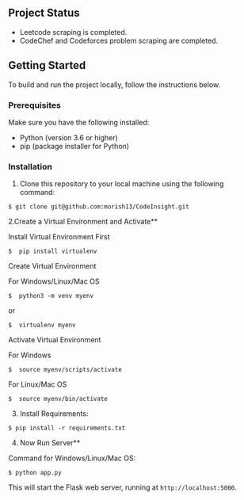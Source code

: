 ## Project Status

- Leetcode scraping is completed.
- CodeChef and Codeforces problem scraping are completed.

## Getting Started

To build and run the project locally, follow the instructions below.

### Prerequisites

Make sure you have the following installed:

- Python (version 3.6 or higher)
- pip (package installer for Python)

### Installation

1. Clone this repository to your local machine using the following command:

```
$ git clone git@github.com:morish13/CodeInsight.git
```

2.Create a Virtual Environment and Activate**

Install Virtual Environment First
```
$  pip install virtualenv
```

Create Virtual Environment


For Windows/Linux/Mac OS
```
$  python3 -m venv myenv
```
or
```
$  virtualenv myenv
```

Activate Virtual Environment

For Windows
```
$  source myenv/scripts/activate
```

For Linux/Mac OS
```
$  source myenv/bin/activate
```



3. Install Requirements:

```
$ pip install -r requirements.txt
```



4. Now Run Server**


Command for Windows/Linux/Mac OS:
```
$ python app.py
```

This will start the Flask web server, running at `http://localhost:5000`.




